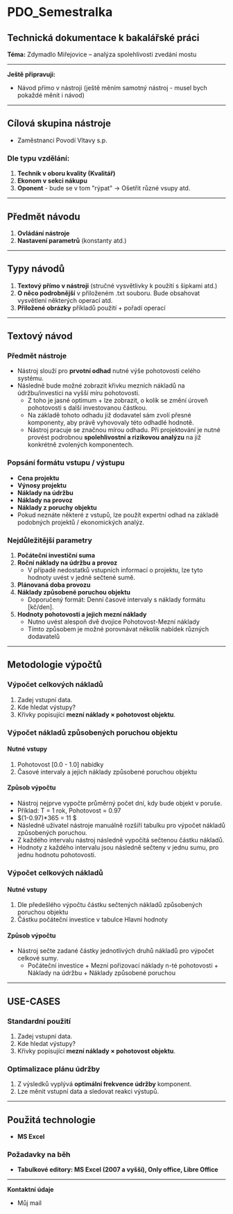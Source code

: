 # **PDO_Semestralka**

## **Technická dokumentace k bakalářské práci**
**Téma:** Zdymadlo Miřejovice – analýza spolehlivosti zvedání mostu

---
**Ještě připravuji:**
-  Návod přímo v nástroji (ještě měním samotný nástroj - musel bych pokaždé měnit i návod)

---

## **Cílová skupina nástroje**
- Zaměstnanci Povodí Vltavy s.p.
### **Dle typu vzdělání:**
1. **Technik v oboru kvality (Kvalitář)**
2. **Ekonom v sekci nákupu**
3. **Oponent** - bude se v tom "rýpat" -> Ošetřit různé vsupy atd.

---

## **Předmět návodu**
1. **Ovládání nástroje**
2. **Nastavení parametrů** (konstanty atd.)

---

## **Typy návodů**
1. **Textový přímo v nástroji** (stručné vysvětlivky k použití s šipkami atd.)
2. **O něco podrobnější** v přiloženém .txt souboru. Bude obsahovat vysvětlení některých operací atd.
3. **Přiložené obrázky** příkladů použití + pořadí operací

---

## **Textový návod**

### **Předmět nástroje**
- Nástroj slouží pro **prvotní odhad** nutné výše pohotovosti celého systému.
- Následně bude možné zobrazit křivku mezních nákladů na údržbu/investici na vyšší míru pohotovosti.
  - Z toho je jasné optimum + lze zobrazit, o kolik se změní úroveň pohotovosti s další investovanou částkou.
  - Na základě tohoto odhadu již dodavatel sám zvolí přesné komponenty, aby právě vyhovovaly této odhadlé hodnotě.
  - Nástroj pracuje se značnou mírou odhadu. Při projektování je nutné provést podrobnou **spolehlivostní a rizikovou analýzu** na již konkrétně zvolených komponentech.

### **Popsání formátu vstupu / výstupu**
- **Cena projektu**
- **Výnosy projektu**
- **Náklady na údržbu**
- **Náklady na provoz**
- **Náklady z poruchy objektu**    
- Pokud neznáte některé z vstupů, lze použít expertní odhad na základě podobných projektů / ekonomických analýz.

### **Nejdůležitější parametry**
1. **Počáteční investiční suma**
2. **Roční náklady na údržbu a provoz**
     - V případě nedostatků vstupních informací o projektu, lze tyto hodnoty uvést v jedné sečtené sumě.
3. **Plánovaná doba provozu**
4. **Náklady způsobené poruchou objektu**
     - Doporučený formát: Denní časové intervaly s náklady formátu [kč/den].
5. **Hodnoty pohotovosti a jejich mezní náklady**
     - Nutno uvést alespoň dvě dvojice Pohotovost-Mezní náklady
     - Tímto způsobem je možné porovnávat několik nabídek různých dodavatelů
---

## **Metodologie výpočtů**
### **Výpočet celkových nákladů**
1. Zadej vstupní data.
2. Kde hledat výstupy?
3. Křivky popisující **mezní náklady × pohotovost objektu**.

### **Výpočet nákladů způsobených poruchou objektu**
#### **Nutné vstupy**
1. Pohotovost [0.0 - 1.0] nabídky
2. Časové intervaly a jejich náklady způsobené poruchou objektu

#### **Způsob výpočtu**
- Nástroj nejprve vypočte průměrný počet dní, kdy bude objekt v poruše.
- Příklad: T = 1 rok, Pohotovost = 0.97
- $(1-0.97)*365 = 11 $
- Následně uživatel nástroje manuálně rozšíří tabulku pro výpočet nákladů způsobených poruchou.
- Z každého intervalu nástroj následně vypočítá sečtenou částku nákladů.
- Hodnoty z každého intervalu jsou následně sečteny v jednu sumu, pro jednu hodnotu pohotovosti.

### **Výpočet celkových nákladů**
#### **Nutné vstupy**
1. Dle předešlého výpočtu částku sečtených nákladů způsobených poruchou objektu
2. Částku počáteční investice v tabulce Hlavní hodnoty

#### **Způsob výpočtu**
- Nástroj sečte zadané částky jednotlivých druhů nákladů pro výpočet celkové sumy.
  - Počáteční investice + Mezní pořizovací náklady n-té pohotovosti + Náklady na údržbu + Náklady způsobené poruchou
---

## **USE-CASES**
### **Standardní použití**
1. Zadej vstupní data.
2. Kde hledat výstupy?
3. Křivky popisující **mezní náklady × pohotovost objektu**.

### **Optimalizace plánu údržby**
1. Z výsledků vyplývá **optimální frekvence údržby** komponent.
2. Lze měnit vstupní data a sledovat reakci výstupů.

---

## **Použitá technologie**
- **MS Excel**

### **Požadavky na běh**
- **Tabulkové editory: MS Excel (2007 a vyšší), Only office, Libre Office**

---
**Kontaktní údaje**
-  Můj mail

